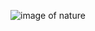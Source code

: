 ![image of nature](https://en.wikipedia.org/wiki/Nature_photography#/media/File:Altja_j%C3%B5gi_Lahemaal.jpg)
